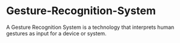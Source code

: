 # Gesture-Recognition-System
A Gesture Recognition System is a technology that interprets human gestures as input for a device or system. 
